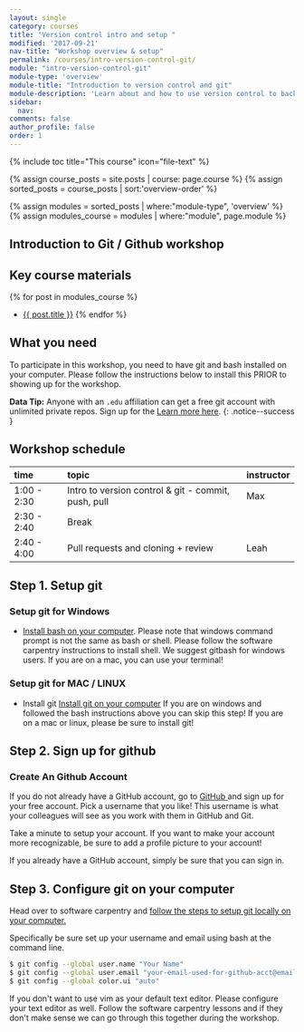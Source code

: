 ```yaml
---
layout: single
category: courses
title: "Version control intro and setup "
modified: '2017-09-21'
nav-title: "Workshop overview & setup"
permalink: /courses/intro-version-control-git/
module: "intro-version-control-git"
module-type: 'overview'
module-title: "Introduction to version control and git"
module-description: 'Learn about and how to use version control to back up your work.'
sidebar:
  nav:
comments: false
author_profile: false
order: 1
---
```


{% include toc title="This course" icon="file-text" %}

{% assign course_posts = site.posts | course: page.course %}
{% assign sorted_posts = course_posts | sort:'overview-order' %}

{% assign modules = sorted_posts | where:"module-type", 'overview' %}
{% assign modules_course = modules | where:"module", page.module %}

<div class="notice--info" markdown="1">

## <i class="fa fa-ship" aria-hidden="true"></i> Introduction to Git / Github workshop

## Key course materials

{% for post in modules_course %}
 * <a href="{{ site.url }}{{ post.permalink }}">{{ post.title }}</a>
{% endfor %}

## What you need

To participate in this workshop, you need to have git and bash installed on your
computer. Please follow the instructions below to install this PRIOR to showing up for the workshop.

</div>


<i class="fa fa-star"></i> **Data Tip:** Anyone with an `.edu` affiliation can get a
free git account with unlimited private repos. Sign up for the
<a href="https://help.github.com/articles/discounted-organization-accounts/" target="_blank" >Learn more here</a>.
{: .notice--success }


<!-- an overview module specifies the overview content for the course including syllabus and any assignments  module-type: 'session' specified a week or a particular set of content surrounding a topic - eg internship seminar, etc -->

## <i class="fa fa-calendar-check-o" aria-hidden="true"></i> Workshop schedule

| time        | topic                                               | instructor |
|:------------|:----------------------------------------------------|:-----------|
| 1:00 - 2:30 | Intro to version control & git - commit, push, pull | Max        |
| 2:30 - 2:40 | Break                                               |            |
| 2:40 - 4:00 | Pull requests and cloning + review                  | Leah       |


## Step 1. Setup git

### Setup git for Windows

* <a href="https://swcarpentry.github.io/workshop-template/#shell" target="_blank">Install bash on your computer</a>. Please note that windows command prompt is not the same as bash or shell. Please follow the software carpentry instructions to install shell. We suggest gitbash for windows users. If you are on a mac, you can use your terminal!

### Setup git for MAC / LINUX

* Install git <a href="https://swcarpentry.github.io/workshop-template/#git" target="_blank">Install git on your computer</a> If you are on windows and
followed the bash instructions above you can skip this step! If you are on a mac or linux, please be sure to install git!

## Step 2. Sign up for github

### Create An Github Account
If you do not already have a GitHub account, go to <a href="http://github.com/join" target="_blank" >GitHub </a> and sign up for
your free account. Pick a username that you like! This username is what your
colleagues will see as you work with them in GitHub and Git.

Take a minute to setup your account. If you want to make your account more
recognizable, be sure to add a profile picture to your account!

If you already have a GitHub account, simply be sure that you can sign in.

## Step 3. Configure git on your computer
Head over to software carpentry and <a href = "http://swcarpentry.github.io/git-novice/02-setup/follow" target = "_blank">follow the steps to setup git locally on your
computer.  </a>

Specifically be sure set up your username and email using bash at the command line.

```bash
$ git config --global user.name "Your Name"
$ git config --global user.email "your-email-used-for-github-acct@email.com"
$ git config --global color.ui "auto"
```

If you don't want to use vim as your default text editor. Please configure your
text editor as well. Follow the software carpentry lessons and if they don't make
sense we can go through this together during the workshop.
